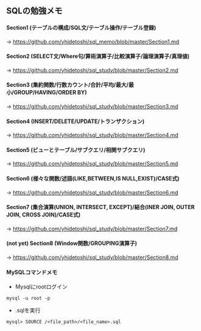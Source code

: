 ## SQLの勉強メモ


#### Section1 (テーブルの構成/SQL文/テーブル操作/テーブル登録)

→ https://github.com/yhidetoshi/sql_memo/blob/master/Section1.md

#### Section2 (SELECT文/Where句/算術演算子/比較演算子/論理演算子/真理値)

→ https://github.com/yhidetoshi/sql_study/blob/master/Section2.md

#### Section3 (集約関数/行数カウント/合計/平均/最大/最小/GROUP/HAVING/ORDER BY)

→ https://github.com/yhidetoshi/sql_study/blob/master/Section3.md

#### Section4 (INSERT/DELETE/UPDATE/トランザクション)

→ https://github.com/yhidetoshi/sql_study/blob/master/Section4.md

#### Section5 (ビューとテーブル/サブクエリ/相関サブクエリ)

→ https://github.com/yhidetoshi/sql_study/blob/master/Section5.md

#### Section6 (様々な関数/述語(LIKE,BETWEEN,IS NULL,EXIST)/CASE式)

→ https://github.com/yhidetoshi/sql_study/blob/master/Section6.md


#### Section7 (集合演算(UNION, INTERSECT, EXCEPT)/結合(INER JOIN, OUTER JOIN, CROSS JOIN)/CASE式)

→ https://github.com/yhidetoshi/sql_study/blob/master/Section7.md


#### (not yet) Section8 (Window関数/GROUPING演算子)

→ https://github.com/yhidetoshi/sql_study/blob/master/Section8.md

#### MySQLコマンドメモ
- Mysqlにrootログイン
```
mysql -u root -p
```
- .sqlを実行 
```
mysql> SOURCE /<file_path>/<file_name>.sql
```


